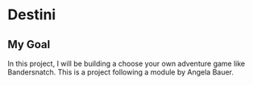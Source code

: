 # Destini 

## My Goal

In this project, I will be building a choose your own adventure game like Bandersnatch. This is a project following 
a module by Angela Bauer.


